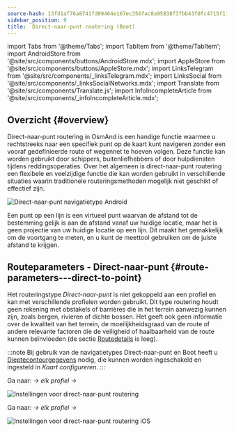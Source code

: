 ```yaml
---
source-hash: 13fd1af76a8741fd09464e167ec356fac8a95838f37bb43f0fc4715f11186d0d
sidebar_position: 9
title:  Direct-naar-punt routering (Boot)
---
```

import Tabs from '@theme/Tabs';
import TabItem from '@theme/TabItem';
import AndroidStore from '@site/src/components/buttons/AndroidStore.mdx';
import AppleStore from '@site/src/components/buttons/AppleStore.mdx';
import LinksTelegram from '@site/src/components/_linksTelegram.mdx';
import LinksSocial from '@site/src/components/_linksSocialNetworks.mdx';
import Translate from '@site/src/components/Translate.js';
import InfoIncompleteArticle from '@site/src/components/_infoIncompleteArticle.mdx';

## Overzicht {#overview}

Direct-naar-punt routering in OsmAnd is een handige functie waarmee u rechtstreeks naar een specifiek punt op de kaart kunt navigeren zonder een vooraf gedefinieerde route of wegennet te hoeven volgen. Deze functie kan worden gebruikt door schippers, buitenliefhebbers of door hulpdiensten tijdens reddingsoperaties. Over het algemeen is direct-naar-punt routering een flexibele en veelzijdige functie die kan worden gebruikt in verschillende situaties waarin traditionele routeringsmethoden mogelijk niet geschikt of effectief zijn.

![Direct-naar-punt navigatietype Android](@site/static/img/navigation/boat/direct_navigation_type_android.png)

Een punt op een lijn is een virtueel punt waarvan de afstand tot de bestemming gelijk is aan de afstand vanaf uw huidige locatie, maar het is geen projectie van uw huidige locatie op een lijn. Dit maakt het gemakkelijk om de voortgang te meten, en u kunt de meettool gebruiken om de juiste afstand te krijgen.

## Routeparameters - Direct-naar-punt {#route-parameters---direct-to-point}

Het routeringstype *Direct-naar-punt* is niet gekoppeld aan een profiel en kan met verschillende profielen worden gebruikt.
Dit type routering houdt geen rekening met obstakels of barrières die in het terrein aanwezig kunnen zijn, zoals bergen, rivieren of dichte bossen. Het geeft ook geen informatie over de kwaliteit van het terrein, de moeilijkheidsgraad van de route of andere relevante factoren die de veiligheid of haalbaarheid van de route kunnen beïnvloeden (de sectie [Routedetails](../setup/route-details.md) is leeg).

:::note
Bij gebruik van de navigatietypes Direct-naar-punt en Boot heeft u [Dieptecontourgegevens](../../plugins/nautical-charts.md#nautical-map-style) nodig, die kunnen worden ingeschakeld en ingesteld in *Kaart configureren*.
:::

<Tabs groupId="operating-systems" queryString="current-os">

<TabItem value="android" label="Android">

Ga naar: *<Translate android="true" ids="shared_string_menu,shared_string_settings"/> → elk profiel → <Translate android="true" ids="routing_settings_2,nav_type_hint"/>*

![Instellingen voor direct-naar-punt routering](@site/static/img/navigation/routing/direct_to_point_routing_3_andr.png)

</TabItem>

<TabItem value="ios" label="iOS">

Ga naar: *<Translate android="true" ids="shared_string_menu,shared_string_settings"/> → elk profiel → <Translate android="true" ids="routing_settings_2,nav_type_hint"/>*

![Instellingen voor direct-naar-punt routering iOS](@site/static/img/navigation/routing/direct_to_point_ios.png)

</TabItem>

</Tabs>